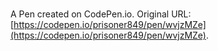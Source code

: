 # 

A Pen created on CodePen.io. Original URL: [https://codepen.io/prisoner849/pen/wvjzMZe](https://codepen.io/prisoner849/pen/wvjzMZe).

